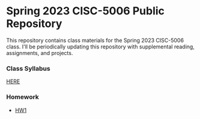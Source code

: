 # Spring 2023 CISC-5006 Public Repository

This repository contains class materials for the Spring 2023 CISC-5006 class. I'll be periodically updating this repository with supplemental reading, assignments, and projects.

### Class Syllabus

[HERE](/Syllabus.pdf)

### Homework

- [HW1](/CISC-5006-HW1.md)

